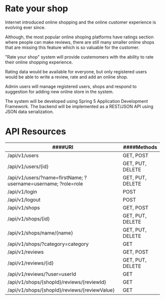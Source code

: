 # Rate your shop
<p> Internet introduced online shopping and the online customer experience is evolving ever since. <p>
<p> Although, the most popular online shoping platforms have ratings section where people can make reviews, 
there are still many smaller online shops that are missing this feature which is so valuable for the customer. <p>
<p> "Rate your shop" system will provide custemomers with the ability to rate their online shopping experience. <p>
<p> Rating data would be available for everyone, but only registered users would be able to write a review, rate and add an online shop. <p>
<p> Admin users will manage registered users, shops and respond to suggestion for adding new online store in the system. <p>
<p> The system will be developed using Spring 5 Application Development Framework.
The backend will be implemented as a REST/JSON API using JSON data serialization. <p>

# API Resources
####URI | ####Methods
------------ | -------------
/api/v1/users | GET, POST
/api/v1/users/{id} | GET, PUT, DELETE
/api/v1/users/?name=firstName; ?username=username; ?role=role | GET, PUT, DELETE
/api/v1/login | POST
/api/v1/logout | POST
/api/v1/shops | GET, POST
/api/v1/shops/{id} | GET, PUT, DELETE
/api/v1/shops/name/{name} | GET, PUT, DELETE
/api/v1/shops/?category=category | GET
/api/v1/reviews | GET, POST
/api/v1/reviews/{id} | GET, PUT, DELETE
/api/v1/reviews/?user=userId | GET
/api/v1/shops/{shopId}/reviews/{reviewId} | GET
/api/v1/shops/{shopId}/reviews/{reviewValue} | GET
